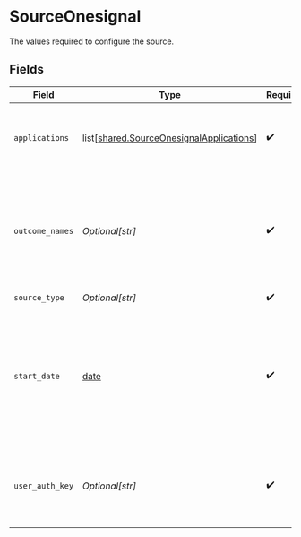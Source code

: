 # SourceOnesignal

The values required to configure the source.


## Fields

| Field                                                                                                                                                                                          | Type                                                                                                                                                                                           | Required                                                                                                                                                                                       | Description                                                                                                                                                                                    | Example                                                                                                                                                                                        |
| ---------------------------------------------------------------------------------------------------------------------------------------------------------------------------------------------- | ---------------------------------------------------------------------------------------------------------------------------------------------------------------------------------------------- | ---------------------------------------------------------------------------------------------------------------------------------------------------------------------------------------------- | ---------------------------------------------------------------------------------------------------------------------------------------------------------------------------------------------- | ---------------------------------------------------------------------------------------------------------------------------------------------------------------------------------------------- |
| `applications`                                                                                                                                                                                 | list[[shared.SourceOnesignalApplications](undefined/models/shared/sourceonesignalapplications.md)]                                                                                             | :heavy_check_mark:                                                                                                                                                                             | Applications keys, see the <a href="https://documentation.onesignal.com/docs/accounts-and-keys">docs</a> for more information on how to obtain this data                                       |                                                                                                                                                                                                |
| `outcome_names`                                                                                                                                                                                | *Optional[str]*                                                                                                                                                                                | :heavy_check_mark:                                                                                                                                                                             | Comma-separated list of names and the value (sum/count) for the returned outcome data. See the <a href="https://documentation.onesignal.com/reference/view-outcomes">docs</a> for more details | os__session_duration.count,os__click.count,CustomOutcomeName.sum                                                                                                                               |
| `source_type`                                                                                                                                                                                  | *Optional[str]*                                                                                                                                                                                | :heavy_check_mark:                                                                                                                                                                             | N/A                                                                                                                                                                                            |                                                                                                                                                                                                |
| `start_date`                                                                                                                                                                                   | [date](https://docs.python.org/3/library/datetime.html#date-objects)                                                                                                                           | :heavy_check_mark:                                                                                                                                                                             | The date from which you'd like to replicate data for OneSignal API, in the format YYYY-MM-DDT00:00:00Z. All data generated after this date will be replicated.                                 | 2020-11-16T00:00:00Z                                                                                                                                                                           |
| `user_auth_key`                                                                                                                                                                                | *Optional[str]*                                                                                                                                                                                | :heavy_check_mark:                                                                                                                                                                             | OneSignal User Auth Key, see the <a href="https://documentation.onesignal.com/docs/accounts-and-keys#user-auth-key">docs</a> for more information on how to obtain this key.                   |                                                                                                                                                                                                |
